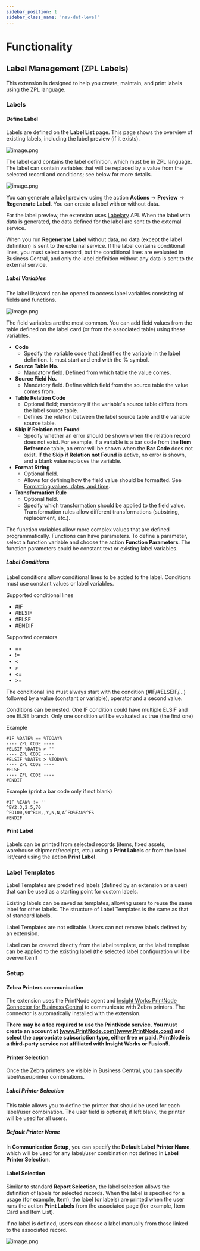 ```yaml
---
sidebar_position: 1
sidebar_class_name: 'nav-det-level'
---
```


# Functionality

## Label Management (ZPL Labels)

This extension is designed to help you create, maintain, and print labels using the ZPL language.

### Labels

#### Define Label

Labels are defined on the **Label List** page. This page shows the overview of existing labels, including the label preview (if it exists). 

![image.png](./img/Labels.png)

The label card contains the label definition, which must be in ZPL language. The label can contain variables that will be replaced by a value from the selected record and conditions; see below for more details.

![image.png](./img/LabelDetail.png)

You can generate a label preview using the action **Actions** -> **Preview** -> **Regenerate Label**. You can create a label with or without data.

For the label preview, the extension uses [Labelary](https://labelary.com/viewer.html) API. When the label with data is generated, the data defined for the label are sent to the external service.

When you run **Regenerate Label** without data, no data (except the label definition) is sent to the external service. If the label contains conditional lines, you must select a record, but the conditional lines are evaluated in Business Central, and only the label definition without any data is sent to the external service.

##### Label Variables

The label list/card can be opened to access label variables consisting of fields and functions.

![image.png](./img/LabelVariables.png)

The field variables are the most common. You can add field values from the table defined on the label card (or from the associated table) using these variables. 

- **Code**
  - Specify the variable code that identifies the variable in the label definition. It must start and end with the % symbol.
- **Source Table No.**
  - Mandatory field. Defined from which table the value comes.
- **Source Field No.**
  - Mandatory field. Define which field from the source table the value comes from.
- **Table Relation Code**
  - Optional field; mandatory if the variable's source table differs from the label source table.
  - Defines the relation between the label source table and the variable source table.
- **Skip if Relation not Found**
  - Specify whether an error should be shown when the relation record does not exist. For example, if a variable is a bar code from the **Item Reference** table, an error will be shown when the **Bar Code** does not exist. If the **Skip if Relation not Found** is active, no error is shown, and a blank value replaces the variable.
- **Format String**
  - Optional field.
  - Allows for defining how the field value should be formatted. See [Formatting values, dates, and time](https://learn.microsoft.com/en-us/dynamics365/business-central/dev-itpro/developer/devenv-format-property).
- **Transformation Rule**
  - Optional field.
  - Specify which transformation should be applied to the field value. Transformation rules allow different transformations (substring, replacement, etc.).

The function variables allow more complex values that are defined programmatically. Functions can have parameters. To define a parameter, select a function variable and choose the action **Function Parameters**. The function parameters could be constant text or existing label variables.

##### Label Conditions

Label conditions allow conditional lines to be added to the label. Conditions must use constant values or label variables.

Supported conditional lines
- #IF
- #ELSIF
- #ELSE
- #ENDIF

Supported operators
- ==
- != 
- < 
- \>
- <= 
- \>=

The conditional line must always start with the condition (#IF/#ELSEIF/...) followed by a value (constant or variable), operator and a second value.

Conditions can be nested. One IF condition could have multiple ELSIF and one ELSE branch. Only one condition will be evaluated as true (the first one)

Example

```
#IF %DATE% == %TODAY%
---- ZPL CODE ----
#ELSIF %DATE% > ''
---- ZPL CODE ----
#ELSIF %DATE% > %TODAY%
---- ZPL CODE ----
#ELSE
---- ZPL CODE ----
#ENDIF
```

Example (print a bar code only if not blank)

```
#IF %EAN% != ''
^BY2.3,2.5,70
^FO100,90^BCN,,Y,N,N,A^FD%EAN%^FS
#ENDIF
```

#### Print Label

Labels can be printed from selected records (items, fixed assets, warehouse shipment/receipts, etc.) using a **Print Labels** or from the label list/card using the action **Print Label**.

### Label Templates

Label Templates are predefined labels (defined by an extension or a user) that can be used as a starting point for custom labels. 

Existing labels can be saved as templates, allowing users to reuse the same label for other labels. The structure of Label Templates is the same as that of standard labels. 

Label Templates are not editable. Users can not remove labels defined by an extension.

Label can be created directly from the label template, or the label template can be applied to the existing label (the selected label configuration will be overwritten!)

### Setup

#### Zebra Printers communication

The extension uses the PrintNode agent and [Insight Works PrintNode Connector for Business Central](https://appsource.microsoft.com/en-us/product/dynamics-365-business-central/PUBID.insight-works%7CAID.b0c8bcc7-2924-4cd2-8562-4e71ebd07323%7CPAPPID.b0c8bcc7-2924-4cd2-8562-4e71ebd07323?tab=Overview) to communicate with Zebra printers. The connector is automatically installed with the extension. 

**There may be a fee required to use the PrintNode service. You must create an account at [www.PrintNode.com](www.PrintNode.com) and select the appropriate subscription type, either free or paid. PrintNode is a third-party service not affiliated with Insight Works or Fusion5.**

#### Printer Selection

Once the Zebra printers are visible in Business Central, you can specify label/user/printer combinations.

##### Label Printer Selection

This table allows you to define the printer that should be used for each label/user combination. The user field is optional; if left blank, the printer will be used for all users.

##### Default Printer Name

In **Communication Setup**, you can specify the **Default Label Printer Name**, which will be used for any label/user combination not defined in **Label Printer Selection**.

#### Label Selection

Similar to standard **Report Selection**, the label selection allows the definition of labels for selected records. When the label is specified for a usage (for example, Item), the label (or labels) are printed when the user runs the action **Print Labels** from the associated page (for example, Item Card and Item List).

If no label is defined, users can choose a label manually from those linked to the associated record.

![image.png](./img/LabelSelection.png)
